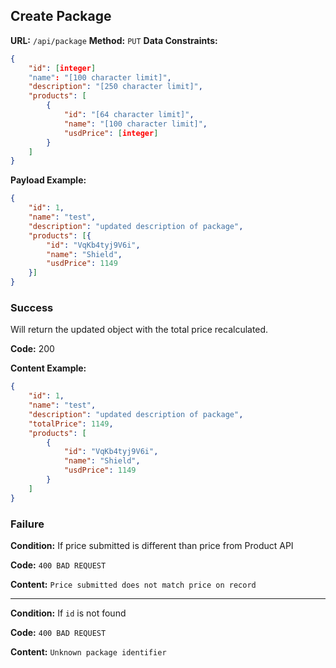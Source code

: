 ## Create Package

**URL:** `/api/package`
**Method:** `PUT`
**Data Constraints:**
```json
{
    "id": [integer]
    "name": "[100 character limit]",
    "description": "[250 character limit]",
    "products": [
        {
            "id": "[64 character limit]",
            "name": "[100 character limit]",
            "usdPrice": [integer]
        }
    ]
}
```

**Payload Example:**
```json
{
    "id": 1,
    "name": "test",
    "description": "updated description of package",
    "products": [{
        "id": "VqKb4tyj9V6i",
        "name": "Shield",
        "usdPrice": 1149
    }]
}

```

### Success

Will return the updated object with the total price recalculated.

**Code:** 200

**Content Example:**
```json
{
    "id": 1,
    "name": "test",
    "description": "updated description of package",
    "totalPrice": 1149,
    "products": [
        {
            "id": "VqKb4tyj9V6i",
            "name": "Shield",
            "usdPrice": 1149
        }
    ]
}
```

### Failure

**Condition:** If price submitted is different than price from Product API

**Code:** `400 BAD REQUEST`

**Content:** `Price submitted does not match price on record`

---------------------------------------

**Condition:** If `id` is not found

**Code:** `400 BAD REQUEST`

**Content:** `Unknown package identifier`

